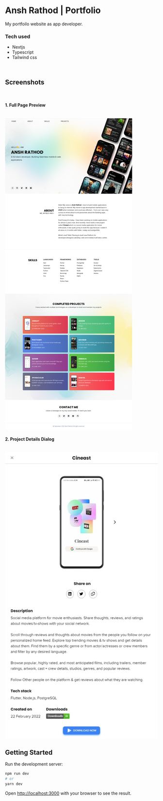 # Ansh Rathod | Portfolio

My portfoilo website as app  developer. 
### Tech used
- Nextjs
- Typescript
- Tailwind css

<br/>

## Screenshots

<br/>

#### 1. Full Page Preview
<br/>

<img src="./public/Ansh Rathod _ Portfolio (2).png"/>

<br/>

#### 2. Project Details Dialog

<br/>
<img src="./public/Web capture_18-9-2022_93639_localhost.jpeg"/>


<br/>


## Getting Started

Run the development server:

```bash
npm run dev
# or
yarn dev
```

Open [http://localhost:3000](http://localhost:3000) with your browser to see the result.

